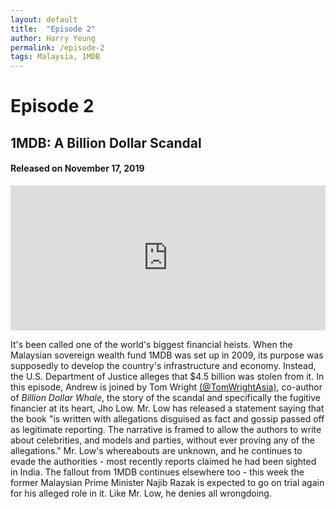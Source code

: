 ```yaml
---
layout: default
title:  "Episode 2"
author: Harry Yeung
permalink: /episode-2
tags: Malaysia, 1MDB
---
```


# Episode 2
## 1MDB: A Billion Dollar Scandal
#### Released on November 17, 2019

<iframe src="https://open.spotify.com/embed-podcast/episode/0wpYGM3B0JH3jvth8zvNMs" width="100%" height="232" frameborder="0" allowtransparency="true" allow="encrypted-media"></iframe>

It's been called one of the world's biggest financial heists. When the Malaysian sovereign wealth fund 1MDB was set up in 2009, its purpose was supposedly to develop the country's infrastructure and economy. Instead, the U.S. Department of Justice alleges that $4.5 billion was stolen from it. In this episode, Andrew is joined by Tom Wright [(@TomWrightAsia)](https://twitter.com/tomwrightasia?lang=en), co-author of *Billion Dollar Whale*, the story of the scandal and specifically the fugitive financier at its heart, Jho Low. Mr. Low has released a statement saying that the book "is written with allegations disguised as fact and gossip passed off as legitimate reporting. The narrative is framed to allow the authors to write about celebrities, and models and parties, without ever proving any of the allegations." Mr. Low's whereabouts are unknown, and he continues to evade the authorities - most recently reports claimed he had been sighted in India. The fallout from 1MDB continues elsewhere too - this week the former Malaysian Prime Minister Najib Razak is expected to go on trial again for his alleged role in it. Like Mr. Low, he denies all wrongdoing. 
